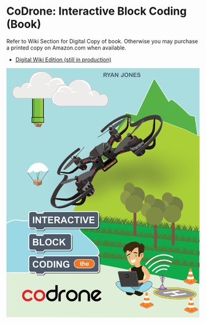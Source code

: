 # CoDrone: Interactive Block Coding (Book)

<p>Refer to Wiki Section for Digital Copy of book. Otherwise you may purchase a printed copy on Amazon.com when available.</p>

* [Digital Wiki Edition (still in production)](/wiki)

<img src="book-cover-v1.png" />
